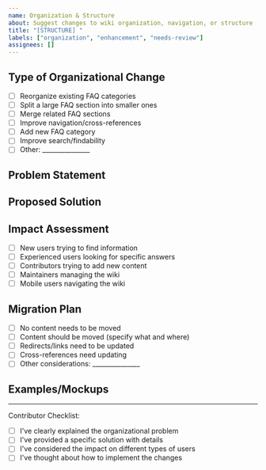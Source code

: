 ```yaml
---
name: Organization & Structure
about: Suggest changes to wiki organization, navigation, or structure
title: "[STRUCTURE] "
labels: ["organization", "enhancement", "needs-review"]
assignees: []
---
```


## Type of Organizational Change
<!-- What kind of structural change are you suggesting? -->
- [ ] Reorganize existing FAQ categories
- [ ] Split a large FAQ section into smaller ones
- [ ] Merge related FAQ sections
- [ ] Improve navigation/cross-references
- [ ] Add new FAQ category
- [ ] Improve search/findability
- [ ] Other: _______________

## Problem Statement
<!-- What organizational problem are you trying to solve? -->



## Proposed Solution
<!-- How should the wiki be reorganized? Be specific -->



## Impact Assessment
<!-- Who would this help and how? -->
- [ ] New users trying to find information
- [ ] Experienced users looking for specific answers
- [ ] Contributors trying to add new content
- [ ] Maintainers managing the wiki
- [ ] Mobile users navigating the wiki

## Migration Plan
<!-- If this involves moving content around, how should it be handled? -->
- [ ] No content needs to be moved
- [ ] Content should be moved (specify what and where)
- [ ] Redirects/links need to be updated
- [ ] Cross-references need updating
- [ ] Other considerations: _______________

## Examples/Mockups
<!-- If helpful, provide examples of how this would look -->



---
Contributor Checklist:
- [ ] I've clearly explained the organizational problem
- [ ] I've provided a specific solution with details
- [ ] I've considered the impact on different types of users
- [ ] I've thought about how to implement the changes
